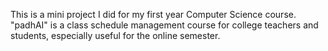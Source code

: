 This is a mini project I did for my first year Computer Science course.
"padhAI" is a class schedule management course for college teachers and students, especially useful for the online semester.
